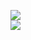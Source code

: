 [![](https://img.shields.io/badge/Made%20With-Github%20Spray-lightgrey.svg?style=for-the-badge&logo=github)](https://github.com/Annihil/github-spray#5704)  
[![](https://i.imgur.com/2DrTn0Z.gif)](https://github.com/Annihil/github-spray)